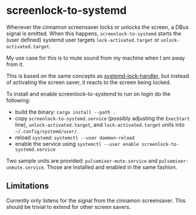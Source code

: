 # screenlock-to-systemd

Whenever the cinnamon screensaver locks or unlocks the screen, a DBus signal is emitted. When this happens, `screenlock-to-systemd` starts the (user defined) systemd user targets `lock-activated.target` or `unlock-activated.target`.

My use case for this is to mute sound from my machine when I am away from it.

This is based on the same concepts as [systemd-lock-handler](https://github.com/WhyNotHugo/systemd-lock-handler), but instead of activating the screen saver, it reacts to the screen being locked.

To install and enable screenlock-to-systemd to run on login do the
following:

- build the binary: `cargo install --path .`
- copy `screenlock-to-systemd.service` (possibly adjusting the `ExecStart` line), `unlock-activated.target`, and `lock-activated.target` units into `~/.config/systemd/user/`.
- reload `systemd`: `systemctl --user daemon-reload`
- enable the service using `systemctl --user enable screenlock-to-systemd.service`

Two sample units are provided: `pulsemixer-mute.service` and `pulsemixer-unmute.service`. Those are installed and enabled in the same fashion.

## Limitations

Currently only listens for the signal from the cinnamon screensaver. This should be trivial to extend for other screen savers.
